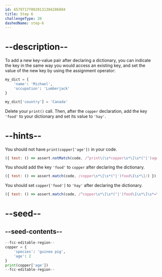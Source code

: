 ```yaml
---
id: 6579717f0920131304286804
title: Step 6
challengeType: 20
dashedName: step-6
---
```


# --description--

To add a new key-value pair after declaring a dictionary, you can indicate the key in the same way you would access an existing key, and set the value of the new key by using the assignment operator:

```py
my_dict = {
    'name': 'Michael',
    'occupation': 'Lumberjack'
}

my_dict['country'] = 'Canada'
```

Delete your `print()` call. Then, after the `copper` declaration, add the key `'food'` to your dictionary and set its value to `'hay'`.

# --hints--

You should not have `print(copper['age'])` in your code.

```js
({ test: () => assert.notMatch(code, /^print\(\s*copper\s*\[\s*("|')age\1\s*\]\s*\)/m) })
```

You should add the key `'food'` to `copper` after declaring the dictionary.

```js
({ test: () => assert.match(code, /copper\s*\[\s*("|')food\1\s*\]/) })
```

You should set `copper['food']` to `'hay'` after declaring the dictionary.

```js
({ test: () => assert.match(code, /^copper\s*\[\s*("|')food\1\s*\]\s*=\s*("|')hay\2/m) })
```

# --seed--

## --seed-contents--

```py
--fcc-editable-region--
copper = {
    'species': 'guinea pig',
    'age': 2
}
print(copper['age'])
--fcc-editable-region--
```
